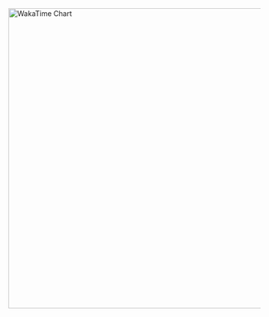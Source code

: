 
<img src="https://wakatime.com/share/@kateswanson/e92f7d4a-c80d-49fc-b4d3-b9901001b327.svg" alt="WakaTime Chart" width="600"/>

